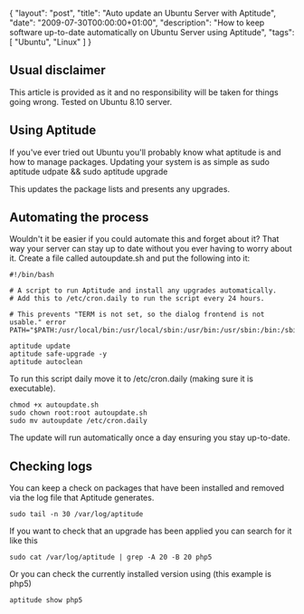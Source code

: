 {
  "layout": "post",
  "title": "Auto update an Ubuntu Server with Aptitude",
  "date": "2009-07-30T00:00:00+01:00",
  "description": "How to keep software up-to-date automatically on Ubuntu Server using Aptitude",
  "tags": [
    "Ubuntu",
    "Linux"
  ]
}

## Usual disclaimer

This article is provided as it and no responsibility will be taken for things going wrong. Tested on Ubuntu 8.10 server.

## Using Aptitude

If you've ever tried out Ubuntu you'll probably know what aptitude is and how to manage packages. Updating your system is as simple as 
sudo aptitude udpate && sudo aptitude upgrade

This updates the package lists and presents any upgrades.

## Automating the process

Wouldn't it be easier if you could automate this and forget about it? That way your server can stay up to date without you ever having to worry about it. Create a file called autoupdate.sh and put the following into it: 

    #!/bin/bash

    # A script to run Aptitude and install any upgrades automatically. 
    # Add this to /etc/cron.daily to run the script every 24 hours. 

    # This prevents "TERM is not set, so the dialog frontend is not usable." error
    PATH="$PATH:/usr/local/bin:/usr/local/sbin:/usr/bin:/usr/sbin:/bin:/sbin"

    aptitude update
    aptitude safe-upgrade -y
    aptitude autoclean

To run this script daily move it to /etc/cron.daily (making sure it is executable). 

    chmod +x autoupdate.sh
    sudo chown root:root autoupdate.sh
    sudo mv autoupdate /etc/cron.daily 

The update will run automatically once a day ensuring you stay up-to-date. 

## Checking logs

You can keep a check on packages that have been installed and removed via the log file that Aptitude generates. 

    sudo tail -n 30 /var/log/aptitude

If you want to check that an upgrade has been applied you can search for it like this 

    sudo cat /var/log/aptitude | grep -A 20 -B 20 php5

Or you can check the currently installed version using (this example is php5) 

    aptitude show php5
